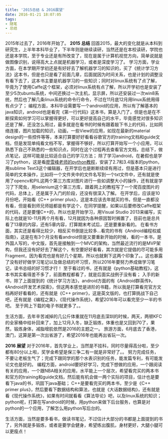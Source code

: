 ```yaml
---
title: '2015总结 & 2016展望'
date: 2016-01-21 18:07:05
tags:
- 随笔
- 总结
---
```

2015年过去了，2016年开始了。
**2015 总结**
    回首2015，最大的变化就是从本科到研究生，上半年本科毕业了，下半年则是继续读研，当然还是在本校读研，学院也还是本学院，至于专业还是有所改变了，现在是属于计算机视觉方向，简单说就是做图像识别，说得高大上点就是机器学习，或者是深度学习了。
    学习方面，学业方面，在本学期开学初还是有好好去了解机器学习的知识的，买了《统计学习方法》这本书，但是也只是看了前面几章，后面就因为时间关系，也是计划的调整没有看下去了，这本书主要是机器学习的一些知识；同时对linux系统有了点了解，毕竟为了使用Caffe这个框架，必须对linux系统有点了解，所以开学初也是安装了至少5次ubuntu系统，中间还换过一次主机，显示屏，所以还安装过一次win8系统，然后也了解几条linux系统的命令行命令，不过在11月底12月用linux系统用得有点少了；
    编程方面，本科毕设需要写一个android的应用，所以有了解基本的java知识，android也是看完《第一行代码》这本书，算是入门了，但是也是在不断探索如何学习可以掌握得更好，可以更好提高自己的水平，毕竟感觉对很多知识还是了解，还没怎么用过，最多就是在看书的时候有跟着敲下书上的代码，比如网络连接，图片加载的知识，动画，一些View的应用，如现在最新的material design的一些控件等等，本来打算要好好看看谷歌官方的training文档和guide文档，但是发现单纯看文档不写，掌握得不够好，所以打算开始写一个小应用，可以熟悉下自己不熟悉的一些知识点，同时在这个过程再去查看官方文档，总结下，做点笔记，这样可能是比较适合自己的学习方法；
    除了学习android，在暑假也是学习了python，这是看[廖雪峰老师的python教程](http://www.liaoxuefeng.com/wiki/001374738125095c955c1e6d8bb493182103fac9270762a000)，安装了2.7和3.4版本的python，用sublime Text3这个编辑器，在开学后也是断断续续有用过，但是基本只是进行简单的文本操作，比如将一个文件夹中的文件名写到一个txt文件中，还有就是使用了opencv和PIL这两个第三方库对图片进行一些如调整大小的操作，还有就是学习了下爬虫，用selenium这个第三方库，跟着网上的教程写了一个爬百度图片的代码，总体上，还是属于入门的阶段，还没有很深入了解。
    在开学后，应该是10月份吧，开始看《C++ primer plus》，这是本应该去年就买的书，但是一直都没有看，但是看到师兄师姐都是有学这个，在同学提醒，如果以后要修改Caffe框架的代码，还是要懂C++的，所以也是开始学习，用Visual Studio 2013来编写，实际上也就是10-11月两个月有看，12月就因为各种原因暂时搁置了，目前也是总共看了13章的内容，还有5章内容，打算期末考试后，还是要重新看的。
    在看书方面，其实还是看得比较少，相反买书倒是比较多...看完的书有《Android编程权威指南》，这是在有3个月没有看android但是又要重新开始的时候，看的一本书，是外国人写的，中文版，首先是接触到一个MVC的架构，当然最近流行的是MVP架构，但我还没有好好去了解这个，有空要好好看看，其次就是它提倡的尽可能多用Fragment，因为看完也是有好几个星期，所以也就剩下这两个印象了。。这也暴露了没有好好做学习笔记以及做总结的坏习惯，所以2016年要努力养成做学习笔记，读书总结的好习惯才行！
    至于看过的书，还有就是《python基础教程》，这本书其实看得差不多了，前面教程都看了，就是后面实战例子没有看；
    入手的新书，除了上面提到的《统计学习方法》，android方面的有《Android群英传》，《Android开发艺术探索》，但这两本感觉是进阶的书籍，所以我是打算看完官方文档再好好看看的，还有就是《C++ primer》，这是英文版的，也打算挑战下自己吧，还有就是《编程之美》，《现代操作系统》，希望2016年可以看完至少一半的书吧。
    至于网上下载的电子书就更多了。。

   生活方面，去年辛苦减掉的几公斤体重就在11月底去深圳的时候，两天，两顿KFC的全家桶中给补回来了，加上12月入冬，缺乏锻炼，体重也是又回到70了，果然，锻炼身体，减脂增肌依然是2016的主题之一。
    旅游方面，6月底去了香港，澳门，这算是第一次出省游了，希望2016年也能再出省玩一次。


**2016 展望**
    对于2016年，首先学业上，当然是不挂科，同时尽量得高分啦，至少都有80分以上啦，奖学金希望是保三争二有一就是非常好了。。
    努力完成任务，不要让老板生气了；完成下跟同学的那个水表识别的任务，能发篇专利，有可能发论文也是好的。
    编程方面，android要好好学习，完成下想做的应用，一个跟阅读有关的应用，一个跟NBA相关的应用，水平能上一个层次，希望看完买的两本书和官方的training和guide文档，然后能有机会做一两个实际的项目，估计也是要看下java的书，巩固下java基础；
    C++是要看完买的两本书，至少是《C++ primer plus》，然后要看下数据结构和算法，也就是《大话数据结构》，还有就是看《现代操作系统》，如果有时间就看看《算法导论》吧，以及linux系统的知识；
    python呢，打算在写android的时候，用python来做下后台服务，也算是对python的一个应用，了解怎么用python写后台的。

   生活方面，当然是要多看书，做读书笔记，不过估计大部分的书都是上面提到的书了，另外就是多锻炼，或者是要学会健身，希望练出腹肌，身材更好，大腿小腿可以更瘦点！

